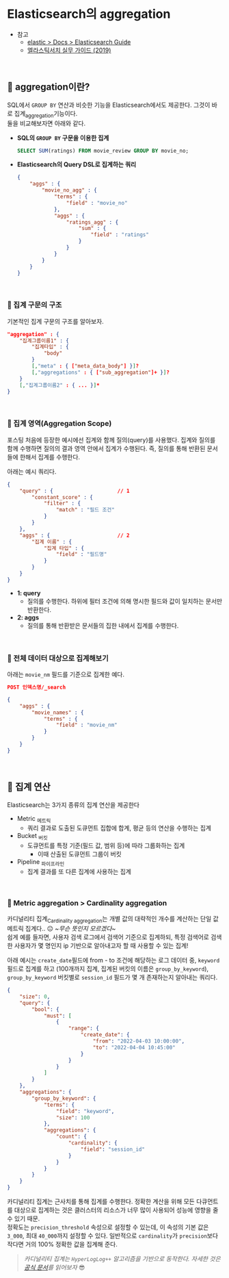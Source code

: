 # Elasticsearch의 aggregation
- 참고
    - [elastic > Docs > Elasticsearch Guide](https://www.elastic.co/guide/en/elasticsearch/reference/index.html)
    - [엘라스틱서치 실무 가이드 (2019)](http://www.yes24.com/Product/Goods/71893929)

<br/>

## :large_orange_diamond: aggregation이란?
SQL에서 `GROUP BY` 연산과 비슷한 기능을 Elasticsearch에서도 제공한다. 그것이 바로 집계<sub>aggregation</sub>기능이다.  
둘을 비교해보자면 아래와 같다.    
- **SQL의 `GROUP BY` 구문을 이용한 집계**  
    ```sql
    SELECT SUM(ratings) FROM movie_review GROUP BY movie_no;
    ```
- **Elasticsearch의 Query DSL로 집계하는 쿼리**  
    ```json
    {
        "aggs" : {
            "movie_no_agg" : {
                "terms" : {
                    "field" : "movie_no"
                },
                "aggs" : {
                    "ratings_agg" : {
                        "sum" : {
                            "field" : "ratings"
                        }
                    }
                }
            }
        }
    }
    ```

<br/>

### :small_blue_diamond: 집계 구문의 구조
기본적인 집계 구문의 구조를 알아보자.  
```json
"aggregation" : {
    "집계그룹이름1" : {
        "집계타입" : {
            "body"
        }
        [,"meta" : { ["meta_data_body"] }]?
        [,"aggregations" : { ["sub_aggregation"]+ }]?
    }
    [,"집계그룹이름2" : { ... }]*
}
```

<br/>

### :small_blue_diamond: 집계 영역(Aggregation Scope)
포스팅 처음에 등장한 예시에선 집계와 함께 질의(query)를 사용했다. 집계와 질의를 함께 수행하면 질의의 결과 영역 안에서 집계가 수행된다. 즉, 질의를 통해 반환된 문서들에 한해서 집계를 수행한다.    

아래는 예시 쿼리다.  
```json
{
    "query" : {                     // 1
        "constant_score" : {
            "filter" : {
                "match" : "필드 조건"
            }
        }
    },
    "aggs" : {                      // 2
        "집계 이름" : {
            "집계 타입" : {
                "field" : "필드명"
            }
        }
    }
}
```

- **1: query**
    - 질의를 수행한다. 하위에 필터 조건에 의해 명시한 필드와 값이 일치하는 문서만 반환한다.  
- **2: aggs**
    - 질의를 통해 반환받은 문서들의 집한 내에서 집계를 수행한다.  

<br/>

### :small_blue_diamond: 전체 데이터 대상으로 집계해보기
아래는 `movie_nm` 필드를 기준으로 집계한 예다. 
```json
POST 인덱스명/_search

{
    "aggs" : {
        "movie_names" : {
            "terms" : {
                "field" : "movie_nm"
            }
        }
    }
}
```

<br/>

## :large_orange_diamond: 집계 연산
Elasticsearch는 3가지 종류의 집계 연산을 제공한다
- Metric <sub>메트릭</sub>
    - 쿼리 결과로 도출된 도큐먼트 집합에 합계, 평균 등의 연산을 수행하는 집계
- Bucket <sub>버킷</sub>
    - 도큐먼트를 특정 기준(필드 값, 범위 등)에 따라 그룹화하는 집계
        - 이때 산출된 도큐먼트 그룹이 버킷
- Pipeline <sub>파이프라인</sub>
    - 집계 결과를 또 다른 집계에 사용하는 집계

<br/>

### :small_blue_diamond: Metric aggregation > Cardinality aggregation
카디널리티 집계<sub>Cardinality aggregation</sub>는 개별 값의 대략적인 개수를 계산하는 단일 값 메트릭 집계다.. :neutral_face: *~무슨 뜻인지 모르겠다~*      
쉽게 예를 들자면, 사용자 검색 로그에서 검색어 기준으로 집계하되, 특정 검색어로 검색한 사용자가 몇 명인지 ip 기반으로 알아내고자 할 때 사용할 수 있는 집계!     

아래 예시는 `create_date`필드에 from - to 조건에 해당하는 로그 데이터 중, `keyword` 필드로 집계를 하고 (100개까지 집계, 집계된 버킷의 이름은 `group_by_keyword`), `group_by_keyword` 버킷별로 `session_id` 필드가 몇 개 존재하는지 알아내는 쿼리다.  
```json
{
    "size": 0,
    "query": {
        "bool": {
            "must": [
                {
                    "range": {
                        "create_date": {
                            "from": "2022-04-03 10:00:00",
                            "to": "2022-04-04 10:45:00"
                        }
                    }
                }
            ]
        }
    },
    "aggregations": {
        "group_by_keyword": {
            "terms": {
                "field": "keyword",
                "size": 100
            },
            "aggregations": {
                "count": {
                    "cardinality": {
                        "field": "session_id"
                    }
                }
            }
        }
    }
}
```

카디널리티 집계는 근사치를 통해 집계를 수행한다. 정확한 계산을 위해 모든 다큐먼트를 대상으로 집계하는 것은 클러스터의 리소스가 너무 많이 사용되어 성능에 영향을 줄 수 있기 때문.    
정확도는 `precision_threshold` 속성으로 설정할 수 있는데, 이 속성의 기본 값은 `3_000`, 최대 `40_000`까지 설정할 수 있다. 일반적으로 `cardinality`가 `precision`보다 작다면 거의 100% 정확한 값을 집계해 준다.  
   
> *카디널리티 집계는 `HyperLogLog++` 알고리즘을 기반으로 동작한다. 자세한 것은 
[공식 문서](https://www.elastic.co/guide/en/elasticsearch/reference/current/search-aggregations-metrics-cardinality-aggregation.html#_counts_are_approximate)를 읽어보자* :sunglasses:
